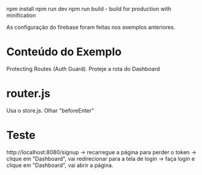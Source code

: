 npm install
npm run dev
npm run build - build for production with minification


As configuração do firebase foram feitas nos exemplos anteriores.

# Conteúdo do Exemplo
Protecting Routes (Auth Guard).
Proteje a rota do Dashboard

# router.js
Usa o store.js.
Olhar "beforeEnter"

# Teste
http://localhost:8080/signup -> recarregue a página para perder o token ->
clique em "Dashboard", vai redirecionar para a tela de login -> faça
login e clique em "Dashboard", vai abrir a página.